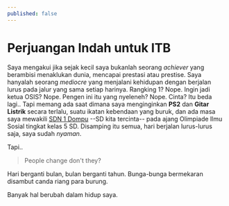 ```yaml
---
published: false
---
```

<div class="bg-scroll" style="background-image: url('{{ "https://www2016.itb.ac.id/gallery/files/12/20091222/1261474000.jpg" | absolute_url }}')"></div>

# Perjuangan Indah untuk ITB
Saya mengakui jika sejak kecil saya bukanlah seorang _achiever_ yang berambisi menaklukan dunia, mencapai prestasi atau prestise. Saya hanyalah seorang _mediocre_ yang menjalani kehidupan dengan berjalan lurus pada jalur yang sama setiap harinya. Rangking 1? Nope. Ingin jadi ketua OSIS? Nope. Pengen ini itu yang nyeleneh? Nope. Cinta? Itu beda lagi.. Tapi memang ada saat dimana saya menginginkan **PS2** dan **Gitar Listrik** secara terlalu, suatu ikatan kebendaan yang buruk, dan ada masa saya mewakili [SDN 1 Dompu](http://sdn1dompu.mysch.id) --SD kita tercinta-- pada ajang Olimpiade Ilmu Sosial tingkat kelas 5 SD. Disamping itu semua, hari berjalan lurus-lurus saja, saya sudah _nyaman_.

Tapi..
> People change don't they?

Hari berganti bulan, bulan berganti tahun. Bunga-bunga bermekaran disambut canda riang para burung. 

Banyak hal berubah dalam hidup saya. 